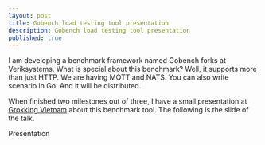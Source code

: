 ```yaml
---
layout: post
title: Gobench load testing tool presentation
description: Gobench load testing tool presentation
published: true
---
```


I am developing a benchmark framework named Gobench forks at Veriksystems.
What is special about this benchmark? Well, it supports more than just HTTP. We
are having MQTT and NATS. You can also write scenario in Go. And it will be
distributed.

When finished two milestones out of three, I have a small presentation at
[Grokking Vietnam](https://www.grokking.org/) about this benchmark tool. The
following is the slide of the talk.

<object data="/files/Gobench-Load-Testing-Tool.pdf" width="100%" height="600" 
type="application/pdf"> Presentation </object>
